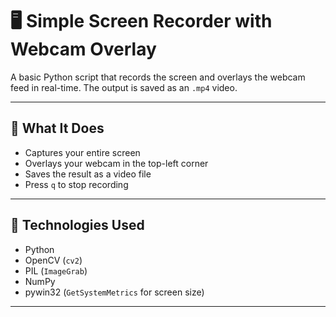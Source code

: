 # 🖥️ Simple Screen Recorder with Webcam Overlay

A basic Python script that records the screen and overlays the webcam feed in real-time. The output is saved as an `.mp4` video.

---

## 📌 What It Does

- Captures your entire screen
- Overlays your webcam in the top-left corner
- Saves the result as a video file
- Press `q` to stop recording

---

## 🧰 Technologies Used

- Python
- OpenCV (`cv2`)
- PIL (`ImageGrab`)
- NumPy
- pywin32 (`GetSystemMetrics` for screen size)

---
